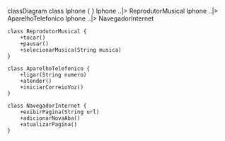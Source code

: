 classDiagram
    class Iphone {
    }
    Iphone ..|> ReprodutorMusical
    Iphone ..|> AparelhoTelefonico
    Iphone ..|> NavegadorInternet

    class ReprodutorMusical {
        +tocar()
        +pausar()
        +selecionarMusica(String musica)
    }
    
    class AparelhoTelefonico {
        +ligar(String numero)
        +atender()
        +iniciarCorreioVoz()
    }

    class NavegadorInternet {
        +exibirPagina(String url)
        +adicionarNovaAba()
        +atualizarPagina()
    }
